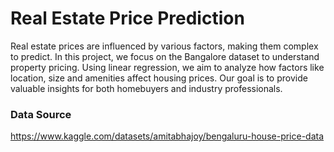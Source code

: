 # Real Estate Price Prediction
Real estate prices are influenced by various factors, making them complex to predict. In this project, we focus on the Bangalore dataset to understand property pricing. Using linear regression, we aim to analyze how factors like location, size and amenities affect housing prices. Our goal is to provide valuable insights for both homebuyers and industry professionals.

### Data Source
https://www.kaggle.com/datasets/amitabhajoy/bengaluru-house-price-data

